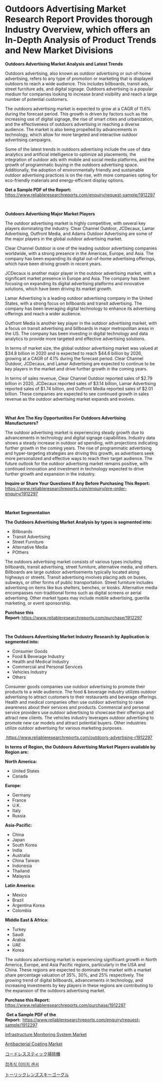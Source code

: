 <p><h1>Outdoors Advertising Market Research Report Provides thorough Industry Overview, which offers an In-Depth Analysis of Product Trends and New Market Divisions</h1></p><p><strong>Outdoors Advertising Market Analysis and Latest Trends</strong></p>
<p><p>Outdoors advertising, also known as outdoor advertising or out-of-home advertising, refers to any type of promotion or marketing that is displayed outdoors to reach a wide audience. This includes billboards, transit ads, street furniture ads, and digital signage. Outdoors advertising is a popular medium for companies looking to increase brand visibility and reach a large number of potential customers.</p><p>The outdoors advertising market is expected to grow at a CAGR of 11.6% during the forecast period. This growth is driven by factors such as the increasing use of digital signage, the rise of smart cities and urbanization, and the effectiveness of outdoors advertising in reaching a diverse audience. The market is also being propelled by advancements in technology, which allow for more targeted and interactive outdoor advertising campaigns.</p><p>Some of the latest trends in outdoors advertising include the use of data analytics and artificial intelligence to optimize ad placements, the integration of outdoor ads with mobile and social media platforms, and the growth of programmatic buying in the outdoors advertising space. Additionally, the adoption of environmentally friendly and sustainable outdoor advertising practices is on the rise, with more companies opting for eco-friendly materials and energy-efficient display options.</p></p>
<p><strong>Get a Sample PDF of the Report:&nbsp;</strong> <a href="https://www.reliableresearchreports.com/enquiry/request-sample/1912297">https://www.reliableresearchreports.com/enquiry/request-sample/1912297</a></p>
<p>&nbsp;</p>
<p><strong>Outdoors Advertising Major Market Players</strong></p>
<p><p>The outdoor advertising market is highly competitive, with several key players dominating the industry. Clear Channel Outdoor, JCDecaux, Lamar Advertising, Outfront Media, and Adams Outdoor Advertising are some of the major players in the global outdoor advertising market.</p><p>Clear Channel Outdoor is one of the leading outdoor advertising companies worldwide, with a strong presence in the Americas, Europe, and Asia. The company has been expanding its digital out-of-home advertising offerings, which have been driving growth in recent years.</p><p>JCDecaux is another major player in the outdoor advertising market, with a significant market presence in Europe and Asia. The company has been focusing on expanding its digital advertising platforms and innovative solutions, which have been driving its market growth.</p><p>Lamar Advertising is a leading outdoor advertising company in the United States, with a strong focus on billboards and transit advertising. The company has been leveraging digital technology to enhance its advertising offerings and reach a wider audience.</p><p>Outfront Media is another key player in the outdoor advertising market, with a focus on transit advertising and billboards in major metropolitan areas in the US. The company has been investing in digital technology and data analytics to provide more targeted and effective advertising solutions.</p><p>In terms of market size, the global outdoor advertising market was valued at $34.8 billion in 2020 and is expected to reach $44.6 billion by 2026, growing at a CAGR of 4.1% during the forecast period. Clear Channel Outdoor, JCDecaux, and Lamar Advertising are expected to continue to be key players in the market and drive further growth in the coming years.</p><p>In terms of sales revenue, Clear Channel Outdoor reported sales of $2.79 billion in 2020, JCDecaux reported sales of $3.14 billion, Lamar Advertising reported sales of $1.74 billion, and Outfront Media reported sales of $2.01 billion. These companies are expected to see continued growth in sales revenue as the outdoor advertising market expands and evolves.</p></p>
<p>&nbsp;</p>
<p><strong>What Are The Key Opportunities For Outdoors Advertising Manufacturers?</strong></p>
<p><p>The outdoor advertising market is experiencing steady growth due to advancements in technology and digital signage capabilities. Industry data shows a steady increase in outdoor ad spending, with projections indicating further growth in the coming years. The rise of programmatic advertising and hyper-targeting strategies are driving this growth, as advertisers seek more personalized and effective ways to reach their target audience. The future outlook for the outdoor advertising market remains positive, with continued innovation and investment in technology expected to drive further growth and expansion in the industry.</p></p>
<p><strong>Inquire or Share Your Questions If Any Before Purchasing This Report:</strong> <a href="https://www.reliableresearchreports.com/enquiry/pre-order-enquiry/1912297">https://www.reliableresearchreports.com/enquiry/pre-order-enquiry/1912297</a></p>
<p>&nbsp;</p>
<p><strong>Market Segmentation</strong></p>
<p><strong>The Outdoors Advertising Market Analysis by types is segmented into:</strong></p>
<p><ul><li>Billboards</li><li>Transit Advertising</li><li>Street Furniture</li><li>Alternative Media</li><li>POthers</li></ul></p>
<p><p>The outdoors advertising market consists of various types including billboards, transit advertising, street furniture, alternative media, and others. Billboards are large outdoor advertisements typically located along highways or streets. Transit advertising involves placing ads on buses, subways, or other forms of public transportation. Street furniture includes advertising on items like bus shelters, benches, or kiosks. Alternative media encompasses non-traditional forms such as digital screens or aerial advertising. Other market types may include mobile advertising, guerilla marketing, or event sponsorship.</p></p>
<p><strong>Purchase this Report:&nbsp;</strong><a href="https://www.reliableresearchreports.com/purchase/1912297">https://www.reliableresearchreports.com/purchase/1912297</a></p>
<p>&nbsp;</p>
<p><strong>The Outdoors Advertising Market Industry Research by Application is segmented into:</strong></p>
<p><ul><li>Consumer Goods</li><li>Food & Beverage Industry</li><li>Health and Medical Industry</li><li>Commercial and Personal Services</li><li>Vehicles Industry</li><li>Others</li></ul></p>
<p><p>Consumer goods companies use outdoor advertising to promote their products to a wide audience. The food & beverage industry utilizes outdoor advertising to attract customers to their restaurants and beverage offerings. Health and medical companies often use outdoor advertising to raise awareness about their services and products. Commercial and personal service providers use outdoor advertising to showcase their offerings and attract new clients. The vehicles industry leverages outdoor advertising to promote new car models and attract potential buyers. Other industries utilize outdoor advertising for various marketing purposes.</p></p>
<p><a href="https://www.reliableresearchreports.com/outdoors-advertising-r1912297">&nbsp;https://www.reliableresearchreports.com/outdoors-advertising-r1912297</a></p>
<p><strong>In terms of Region, the Outdoors Advertising Market Players available by Region are:</strong></p>
<p>
    <p> <strong> North America: </strong>
        <ul>
            <li>United States</li>
            <li>Canada</li>
        </ul>
        </p> 
    <p> <strong> Europe: </strong>
        <ul>
            <li>Germany</li>
            <li>France</li>
            <li>U.K.</li>
            <li>Italy</li>
            <li>Russia</li>
        </ul>
        </p> 
    <p> <strong> Asia-Pacific: </strong>
        <ul>
            <li>China</li>
            <li>Japan</li>
            <li>South Korea</li>
            <li>India</li>
            <li>Australia</li>
            <li>China Taiwan</li>
            <li>Indonesia</li>
            <li>Thailand</li>
            <li>Malaysia</li>
        </ul>
        </p> 
    <p> <strong> Latin America: </strong>
        <ul>
            <li>Mexico</li>
            <li>Brazil</li>
            <li>Argentina Korea</li>
            <li>Colombia</li>
        </ul>
        </p> 
    <p> <strong> Middle East & Africa: </strong>
        <ul>
            <li>Turkey</li>
            <li>Saudi</li>
            <li>Arabia</li>
            <li>UAE</li>
            <li>Korea</li>
        </ul>
    </p>
    </p>
<p><p>The outdoors advertising market is experiencing significant growth in North America, Europe, and Asia Pacific regions, particularly in the USA and China. These regions are expected to dominate the market with a market share percentage valuation of 35%, 30%, and 25% respectively. The growing trend of digital billboards, advancements in technology, and increasing investments by key players in these regions are contributing to the expansion of the outdoors advertising market.</p></p>
<p><strong>Purchase this Report: </strong><a href="https://www.reliableresearchreports.com/purchase/1912297">https://www.reliableresearchreports.com/purchase/1912297</a></p>
<p>&nbsp;<strong>Get a Sample PDF of the Report:&nbsp;&nbsp;</strong><a href="https://www.reliableresearchreports.com/enquiry/request-sample/1912297">https://www.reliableresearchreports.com/enquiry/request-sample/1912297</a></p>
<p><strong></strong></p>
<p><p><a href="https://github.com/GageWest1962/Market-Research-Report-List-1/blob/main/infrastructure-monitoring-system-market.md">Infrastructure Monitoring System Market</a></p><p><a href="https://www.linkedin.com/pulse/antibacterial-coating-market-research-report-provides-thorough-kbd8e?trackingId=alTakARtTx2gg1btrLnXfw%3D%3D">Antibacterial Coating Market</a></p><p><a href="https://medium.com/@zulu.dawn/%E3%82%B3%E3%83%BC%E3%83%89%E3%83%AC%E3%82%B9%E3%82%B9%E3%83%86%E3%82%A3%E3%83%83%E3%82%AF%E6%8E%83%E9%99%A4%E6%A9%9F%E5%B8%82%E5%A0%B4%E8%A6%8F%E6%A8%A1%E3%81%A8%E5%B8%82%E5%A0%B4%E3%83%88%E3%83%AC%E3%83%B3%E3%83%89-%E5%AE%8C%E5%85%A8%E3%81%AA%E6%A5%AD%E7%95%8C%E6%A6%82%E8%A6%81-2024%E5%B9%B4%E3%81%8B%E3%82%892031%E5%B9%B4%E3%81%BE%E3%81%A7-d50825817273">コードレススティック掃除機</a></p><p><a href="https://medium.com/@georgebesoiu20221/%EC%97%B0%EB%9D%BD-%EC%9D%B4%EB%AF%B8%EC%A7%80-%EC%84%BC%EC%84%9C-%EC%8B%9C%EC%9E%A5%EC%9D%80-%EC%8B%9C%EC%9E%A5-%EC%A0%90%EC%9C%A0%EC%9C%A8-%EC%8B%9C%EC%9E%A5-%EB%8F%99%ED%96%A5-%EB%B0%8F-%EC%8B%9C%EC%9E%A5-%EC%84%B1%EC%9E%A5%EC%97%90-%EB%8C%80%ED%95%9C-%EC%A0%95%EB%B3%B4%EB%A5%BC-%EC%A0%9C%EA%B3%B5%ED%95%A9%EB%8B%88%EB%8B%A4-dc0370538567">접촉식 이미지 센서</a></p><p><a href="https://medium.com/@urinalisis45667/%E3%83%88%E3%83%BC%E3%83%AA%E3%83%83%E3%82%AF%E3%83%AC%E3%83%B3%E3%82%BA%E3%81%AE%E3%82%B9%E3%82%AD%E3%83%BC%E3%82%B4%E3%83%BC%E3%82%B0%E3%83%AB%E5%B8%82%E5%A0%B4%E3%81%AE%E5%88%86%E6%9E%90-%E3%82%B0%E3%83%AD%E3%83%BC%E3%83%90%E3%83%AB%E7%94%A3%E6%A5%AD%E3%81%AE%E5%B1%95%E6%9C%9B%E3%81%A8%E4%BA%88%E6%B8%AC-2024%E5%B9%B4%E3%81%8B%E3%82%892031%E5%B9%B4%E3%81%BE%E3%81%A7-14ab56653abc">トーリックレンズスキーゴーグル</a></p></p>